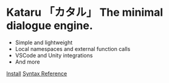<!-- _coverpage.md -->
# Kataru 「カタル」 The minimal dialogue engine.

- Simple and lightweight
- Local namespaces and external function calls
- VSCode and Unity integrations
- And more

[Install](installation.md)
[Syntax Reference](sytax.md)